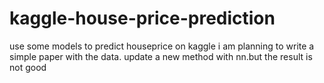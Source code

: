 # kaggle-house-price-prediction
use some models to predict houseprice on kaggle
i am planning to write a simple paper with the data.
update a new method with nn.but the result is not good

